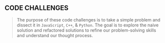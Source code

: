 ## CODE CHALLENGES

> The purpose of these code challenges is to take a simple problem and dissect it in `JavaScript`, `C++`, & `Python`. The goal is to explore the naive solution and refactored solutions to refine our problem-solving skills and understand our thought process. 
